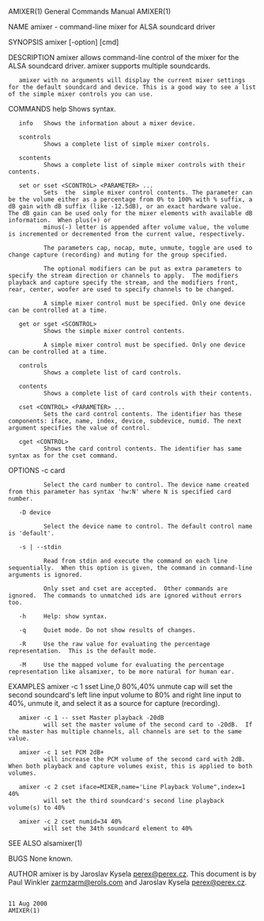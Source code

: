 AMIXER(1)                                                                                                                                       General Commands Manual                                                                                                                                       AMIXER(1)

NAME
       amixer - command-line mixer for ALSA soundcard driver

SYNOPSIS
       amixer [-option] [cmd]

DESCRIPTION
       amixer allows command-line control of the mixer for the ALSA soundcard driver.  amixer supports multiple soundcards.

       amixer with no arguments will display the current mixer settings for the default soundcard and device. This is a good way to see a list of the simple mixer controls you can use.

COMMANDS
       help   Shows syntax.

       info   Shows the information about a mixer device.

       scontrols
              Shows a complete list of simple mixer controls.

       scontents
              Shows a complete list of simple mixer controls with their contents.

       set or sset <SCONTROL> <PARAMETER> ...
              Sets  the  simple mixer control contents. The parameter can be the volume either as a percentage from 0% to 100% with % suffix, a dB gain with dB suffix (like -12.5dB), or an exact hardware value.  The dB gain can be used only for the mixer elements with available dB information.  When plus(+) or
              minus(-) letter is appended after volume value, the volume is incremented or decremented from the current value, respectively.

              The parameters cap, nocap, mute, unmute, toggle are used to change capture (recording) and muting for the group specified.

              The optional modifiers can be put as extra parameters to specify the stream direction or channels to apply.  The modifiers playback and capture specify the stream, and the modifiers front, rear, center, woofer are used to specify channels to be changed.

              A simple mixer control must be specified. Only one device can be controlled at a time.

       get or sget <SCONTROL>
              Shows the simple mixer control contents.

              A simple mixer control must be specified. Only one device can be controlled at a time.

       controls
              Shows a complete list of card controls.

       contents
              Shows a complete list of card controls with their contents.

       cset <CONTROL> <PARAMETER> ...
              Sets the card control contents. The identifier has these components: iface, name, index, device, subdevice, numid. The next argument specifies the value of control.

       cget <CONTROL>
              Shows the card control contents. The identifier has same syntax as for the cset command.

OPTIONS
       -c card

              Select the card number to control. The device name created from this parameter has syntax 'hw:N' where N is specified card number.

       -D device

              Select the device name to control. The default control name is 'default'.

       -s | --stdin

              Read from stdin and execute the command on each line sequentially.  When this option is given, the command in command-line arguments is ignored.

              Only sset and cset are accepted.  Other commands are ignored.  The commands to unmatched ids are ignored without errors too.

       -h     Help: show syntax.

       -q     Quiet mode. Do not show results of changes.

       -R     Use the raw value for evaluating the percentage representation.  This is the default mode.

       -M     Use the mapped volume for evaluating the percentage representation like alsamixer, to be more natural for human ear.

EXAMPLES
       amixer -c 1 sset Line,0 80%,40% unmute cap
              will set the second soundcard's left line input volume to 80% and right line input to 40%, unmute it, and select it as a source for capture (recording).

       amixer -c 1 -- sset Master playback -20dB
              will set the master volume of the second card to -20dB.  If the master has multiple channels, all channels are set to the same value.

       amixer -c 1 set PCM 2dB+
              will increase the PCM volume of the second card with 2dB.  When both playback and capture volumes exist, this is applied to both volumes.

       amixer -c 2 cset iface=MIXER,name='Line Playback Volume",index=1 40%
              will set the third soundcard's second line playback volume(s) to 40%

       amixer -c 2 cset numid=34 40%
              will set the 34th soundcard element to 40%

SEE ALSO
        alsamixer(1)

BUGS
       None known.

AUTHOR
       amixer is by Jaroslav Kysela <perex@perex.cz>.  This document is by Paul Winkler <zarmzarm@erols.com> and Jaroslav Kysela <perex@perex.cz>.

                                                                                                                                                      11 Aug 2000                                                                                                                                             AMIXER(1)
